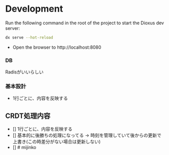 # Development

Run the following command in the root of the project to start the Dioxus dev server:

```bash
dx serve --hot-reload
```

- Open the browser to http://localhost:8080


### DB
Radisがいいらしい

### 基本設計
- 1行ごとに、内容を反映する


## CRDT処理内容
- [] 1行ごとに、内容を反映する
- [] 基本的に後勝ちの処理になってる -> 時刻を管理していて後からの更新で上書き(この時差分がない場合は更新しない)
- [] #   m i j i n k o  
 